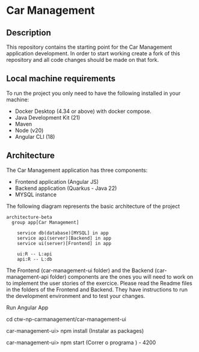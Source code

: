 # Car Management

## Description

This repository contains the starting point for the Car Management application development. In order to start working create a fork of this repository and all code changes should be made on that fork.

## Local machine requirements

To run the project you only need to have the following installed in your machine:
- Docker Desktop (4.34 or above) with docker compose.
- Java Development Kit (21)
- Maven
- Node (v20)
- Angular CLI (18)


## Architecture

The Car Management application has three components:
- Frontend application (Angular JS)
- Backend application (Quarkus - Java 22)
- MYSQL instance

The following diagram represents the basic architecture of the project

```mermaid
architecture-beta
  group app[Car Management]

    service db(database)[MYSQL] in app
    service api(server)[Backend] in app
    service ui(server)[Frontend] in app

    ui:R -- L:api
    api:R -- L:db
```
The Frontend (car-management-ui folder) and the Backend (car-management-api folder) components are the ones you will need to work on to implement the user stories of the exercice. Please read the Readme files in the folders of the Frontend and Backend. They have instructions to run the development environment and to test your changes.

Run Angular App

cd ctw-np-carmanagement/car-management-ui

car-management-ui> npm install (Instalar as packages)

car-management-ui> npm start (Correr o programa ) - 4200